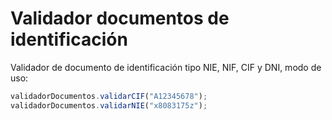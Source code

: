 Validador documentos de identificación
======================================

Validador de documento de identificación tipo NIE, NIF, CIF y DNI, modo de uso:

```javascript
validadorDocumentos.validarCIF("A12345678");
validadorDocumentos.validarNIE("x8083175z");
```
